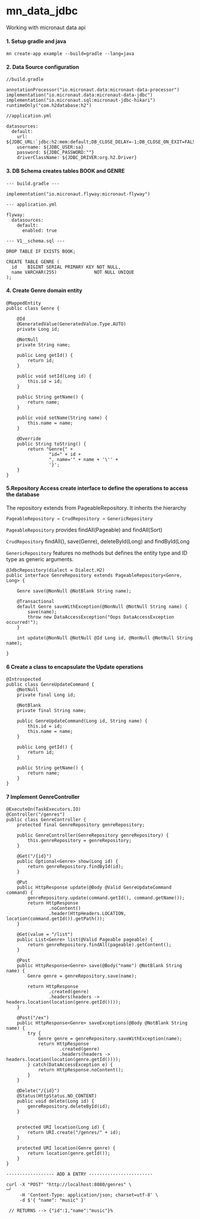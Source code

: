 # mn_data_jdbc

Working with micronaut data api


#### 1. Setup gradle and java 
```
mn create-app example --build=gradle --lang=java
```
#### 2. Data Source configuration 
```
//build.gradle

annotationProcessor("io.micronaut.data:micronaut-data-processor") 
implementation("io.micronaut.data:micronaut-data-jdbc") 
implementation("io.micronaut.sql:micronaut-jdbc-hikari") 
runtimeOnly("com.h2database:h2") 

//application.yml

datasources:
  default:
    url: ${JDBC_URL:`jdbc:h2:mem:default;DB_CLOSE_DELAY=-1;DB_CLOSE_ON_EXIT=FALSE`}
    username: ${JDBC_USER:sa}
    password: ${JDBC_PASSWORD:""}
    driverClassName: ${JDBC_DRIVER:org.h2.Driver}
```
#### 3. DB Schema creates tables BOOK and GENRE 
```
--- build.gradle ---

implementation("io.micronaut.flyway:micronaut-flyway")

--- application.yml

flyway:
  datasources:
    default:
      enabled: true
      
--- V1__schema.sql ---

DROP TABLE IF EXISTS BOOK;

CREATE TABLE GENRE (
  id    BIGINT SERIAL PRIMARY KEY NOT NULL,
  name VARCHAR(255)              NOT NULL UNIQUE
);
```

#### 4. Create Genre domain entity 
```
@MappedEntity
public class Genre {

    @Id
    @GeneratedValue(GeneratedValue.Type.AUTO)
    private Long id;

    @NotNull
    private String name;

    public Long getId() {
        return id;
    }

    public void setId(Long id) {
        this.id = id;
    }

    public String getName() {
        return name;
    }

    public void setName(String name) {
        this.name = name;
    }

    @Override
    public String toString() {
        return "Genre{" +
                "id=" + id +
                ", name='" + name + '\'' +
                '}';
    }
}
```
#### 5.Repository Access create interface to define the operations to access the database
The repository extends from PageableRepository. It inherits the hierarchy

`PageableRepository → CrudRepository → GenericRepository`

`PageableRepository`
provides findAll(Pageable) and findAll(Sort)

`CrudRepository`
findAll(), save(Genre), deleteById(Long) and findById(Long

`GenericRepository`
features no methods but defines the entity type and ID type as generic arguments.
```
@JdbcRepository(dialect = Dialect.H2)
public interface GenreRepository extends PageableRepository<Genre, Long> {

    Genre save(@NonNull @NotBlank String name);

    @Transactional
    default Genre saveWithException(@NonNull @NotNull String name) {
        save(name);
        throw new DataAccessException("Oops DataAccessException occurred!");
    }

    int update(@NonNull @NotNull @Id Long id, @NonNull @NotNull String name);

}
```
#### 6 Create a class to encapsulate the Update operations
```
@Introspected 
public class GenreUpdateCommand {
    @NotNull
    private final Long id;

    @NotBlank
    private final String name;

    public GenreUpdateCommand(Long id, String name) {
        this.id = id;
        this.name = name;
    }

    public Long getId() {
        return id;
    }

    public String getName() {
        return name;
    }
}
```
#### 7 Implement GenreController
```
@ExecuteOn(TaskExecutors.IO)
@Controller("/genres")
public class GenreController {
    protected final GenreRepository genreRepository;

    public GenreController(GenreRepository genreRepository) {
        this.genreRepository = genreRepository;
    }

    @Get("/{id}")
    public Optional<Genre> show(Long id) {
        return genreRepository.findById(id);
    }

    @Put
    public HttpResponse update(@Body @Valid GenreUpdateCommand command) {
        genreRepository.update(command.getId(), command.getName());
        return HttpResponse
                .noContent()
                .header(HttpHeaders.LOCATION, location(command.getId()).getPath());
    }

    @Get(value = "/list")
    public List<Genre> list(@Valid Pageable pageable) {
        return genreRepository.findAll(pageable).getContent();
    }

    @Post
    public HttpResponse<Genre> save(@Body("name") @NotBlank String name) {
        Genre genre = genreRepository.save(name);

        return HttpResponse
                .created(genre)
                .headers(headers -> headers.location(location(genre.getId())));
    }

    @Post("/ex")
    public HttpResponse<Genre> saveExceptions(@Body @NotBlank String name) {
        try {
            Genre genre = genreRepository.saveWithException(name);
            return HttpResponse
                    .created(genre)
                    .headers(headers -> headers.location(location(genre.getId())));
        } catch(DataAccessException e) {
            return HttpResponse.noContent();
        }
    }

    @Delete("/{id}")
    @Status(HttpStatus.NO_CONTENT)
    public void delete(Long id) {
        genreRepository.deleteById(id);
    }


    protected URI location(Long id) {
        return URI.create("/genres/" + id);
    }

    protected URI location(Genre genre) {
        return location(genre.getId());
    }
}

------------------ ADD A ENTRY ------------------------

curl -X "POST" "http://localhost:8080/genres" \                                                       ─╯
     -H 'Content-Type: application/json; charset=utf-8' \
     -d $'{ "name": "music" }'
     
 // RETURNS --> {"id":1,"name":"music"}% 
```
